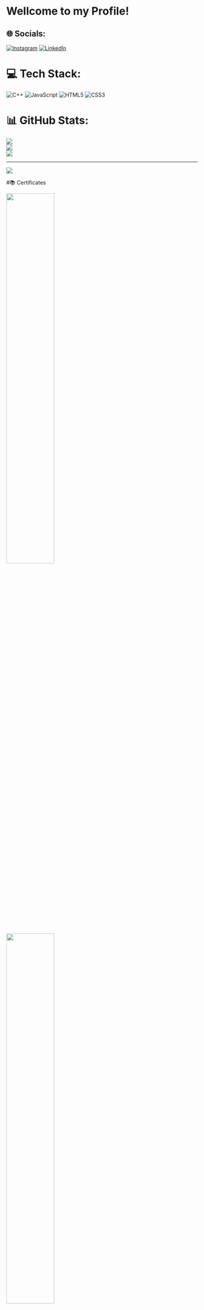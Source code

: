 # Wellcome to my Profile!


## 🌐 Socials:
[![Instagram](https://img.shields.io/badge/Instagram-%23E4405F.svg?logo=Instagram&logoColor=white)](https://instagram.com/_jomanoel) [![LinkedIn](https://img.shields.io/badge/LinkedIn-%230077B5.svg?logo=linkedin&logoColor=white)](https://linkedin.com/in/jomanoel)

# 💻 Tech Stack:
![C++](https://img.shields.io/badge/c++-%2300599C.svg?style=for-the-badge&logo=c%2B%2B&logoColor=white) ![JavaScript](https://img.shields.io/badge/javascript-%23323330.svg?style=for-the-badge&logo=javascript&logoColor=%23F7DF1E) ![HTML5](https://img.shields.io/badge/html5-%23E34F26.svg?style=for-the-badge&logo=html5&logoColor=white) ![CSS3](https://img.shields.io/badge/css3-%231572B6.svg?style=for-the-badge&logo=css3&logoColor=white)
# 📊 GitHub Stats:
![](https://github-readme-stats.vercel.app/api?username=jomanoel&theme=tokyonight&hide_border=false&include_all_commits=true&count_private=false)<br/>
![](https://github-readme-streak-stats.herokuapp.com/?user=jomanoel&theme=tokyonight&hide_border=false)<br/>
![](https://github-readme-stats.vercel.app/api/top-langs/?username=jomanoel&theme=tokyonight&hide_border=false&include_all_commits=true&count_private=false&layout=compact)

---
[![](https://visitcount.itsvg.in/api?id=jomanoel&icon=0&color=0)](https://visitcount.itsvg.in)

#📚 Certificates

<img src="https://user-images.githubusercontent.com/114315098/224769548-bac8e84a-4f9a-4f6a-a688-ada2774df6b7.png" width="50%" height="auto">
<img src="https://user-images.githubusercontent.com/114315098/224769649-efbe7d9d-4409-4383-8977-40bcbc0d1f0f.png" width="50%" height="auto">

